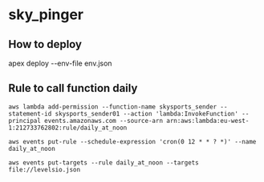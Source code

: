 # sky_pinger


## How to deploy
apex deploy --env-file env.json

## Rule to call function daily

```
aws lambda add-permission --function-name skysports_sender --statement-id skysports_sender01 --action 'lambda:InvokeFunction' --principal events.amazonaws.com --source-arn arn:aws:lambda:eu-west-1:212733762802:rule/daily_at_noon
```

```
aws events put-rule --schedule-expression 'cron(0 12 * * ? *)' --name daily_at_noon
```

```
aws events put-targets --rule daily_at_noon --targets file://levelsio.json
```

